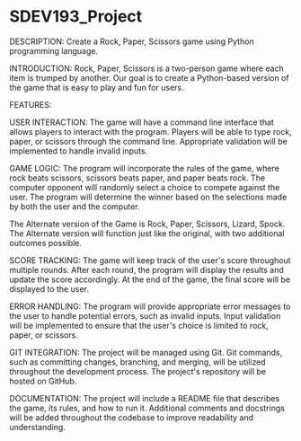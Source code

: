 # SDEV193_Project

DESCRIPTION: Create a Rock, Paper, Scissors game using Python programming language.

INTRODUCTION:
Rock, Paper, Scissors is a two-person game  where each item is trumped by another. Our goal is to create a Python-based version of the game that is easy to play and fun for users.

FEATURES:

USER INTERACTION:
The game will have a command line interface that allows players to interact with the program.
Players will be able to type rock, paper, or scissors through the command line.
Appropriate validation will be implemented to handle invalid inputs.

GAME LOGIC:
The program will incorporate the rules of the game, where rock beats scissors, scissors beats paper, and paper beats rock.
The computer opponent will randomly select a choice to compete against the user.
The program will determine the winner based on the selections made by both the user and the computer.

The Alternate version of the Game is Rock, Paper, Scissors, Lizard, Spock. The Alternate version will function just like the original, with two additional outcomes possible.

SCORE TRACKING:
The game will keep track of the user's score throughout multiple rounds.
After each round, the program will display the results and update the score accordingly.
At the end of the game, the final score will be displayed to the user.

ERROR HANDLING:
The program will provide appropriate error messages to the user to handle potential errors, such as invalid inputs.
Input validation will be implemented to ensure that the user's choice is limited to rock, paper, or scissors.

GIT INTEGRATION:
The project will be managed using Git.
Git commands, such as committing changes, branching, and merging, will be utilized throughout the development process.
The project's repository will be hosted on GitHub.

DOCUMENTATION:
The project will include a README file that describes the game, its rules, and how to run it.
Additional comments and docstrings will be added throughout the codebase to improve readability and understanding.